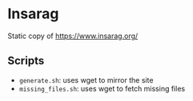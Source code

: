 # Insarag

Static copy of https://www.insarag.org/

## Scripts

- `generate.sh`: uses wget to mirror the site
- `missing_files.sh`: uses wget to fetch missing files

